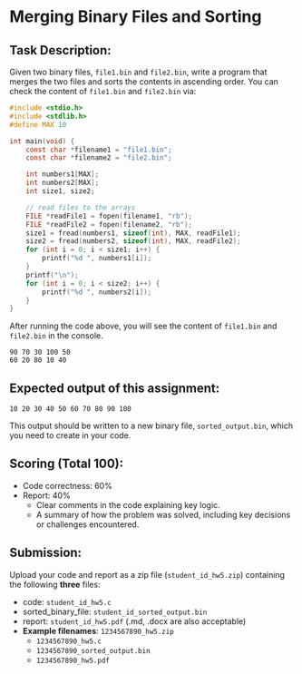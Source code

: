 # Merging Binary Files and Sorting

## Task Description:
Given two binary files, `file1.bin` and `file2.bin`, write a program that merges the two files and sorts the contents in ascending order. You can check the content of `file1.bin` and `file2.bin` via:
```c
#include <stdio.h>
#include <stdlib.h>
#define MAX 10

int main(void) {
    const char *filename1 = "file1.bin";
    const char *filename2 = "file2.bin";

    int numbers1[MAX];
    int numbers2[MAX];
    int size1, size2;

    // read files to the arrays
    FILE *readFile1 = fopen(filename1, "rb");
    FILE *readFile2 = fopen(filename2, "rb");
    size1 = fread(numbers1, sizeof(int), MAX, readFile1);
    size2 = fread(numbers2, sizeof(int), MAX, readFile2);
    for (int i = 0; i < size1; i++) {
        printf("%d ", numbers1[i]);
    }
    printf("\n");
    for (int i = 0; i < size2; i++) {
        printf("%d ", numbers2[i]);
    }
}
```
After running the code above, you will see the content of `file1.bin` and `file2.bin` in the console.
```
90 70 30 100 50 
60 20 80 10 40
```
## Expected output of this assignment:
```
10 20 30 40 50 60 70 80 90 100
```
This output should be written to a new binary file, `sorted_output.bin`, which you need to create in your code.

## Scoring (Total 100):
- Code correctness: 60%
- Report: 40%
    - Clear comments in the code explaining key logic.
    - A summary of how the problem was solved, including key decisions or challenges encountered.


## Submission:
Upload your code and report as a zip file (`student_id_hw5.zip`) containing the following **three** files:
- code: `student_id_hw5.c`
- sorted_binary_file: `student_id_sorted_output.bin`
- report: `student_id_hw5.pdf` (.md, .docx are also acceptable)
- **Example filenames**: `1234567890_hw5.zip`
    - `1234567890_hw5.c`
    - `1234567890_sorted_output.bin`
    - `1234567890_hw5.pdf`